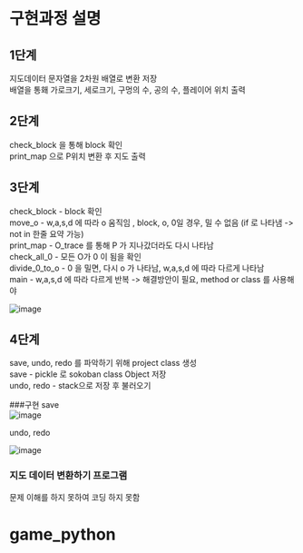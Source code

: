 # 구현과정 설명

## 1단계

지도데이터 문자열을 2차원 배열로 변환 저장     
배열을 통홰 가로크기, 세로크기, 구멍의 수, 공의 수, 플레이어 위치 출력   

## 2단계

check_block 을 통해 block 확인    
print_map 으로 P위치 변환 후 지도 출력     

## 3단계

check_block - block 확인     
move_o - w,a,s,d 에 따라 o 움직임 , block, o, 0일 경우, 밀 수 없음 (if 로 나타냄 -> not in 한줄 요약 가능)      
print_map - O_trace 를 통해 P 가 지나갔더라도 다시 나타남     
check_all_0 - 모든 O가 0 이 됨을 확인    
divide_0_to_o - 0 을 밀면, 다시 o 가 나타남, w,a,s,d 에 따라 다르게 나타남      
main - w,a,s,d 에 따라 다르게 반복 -> 해결방안이 필요, method or  class 를 사용해야        

![image](https://user-images.githubusercontent.com/73508138/144965299-d8bb53b8-fb07-4d7c-a0ac-5aed2585400e.png)  
  
## 4단계

save, undo, redo 를 파악하기 위해 project class 생성       
save - pickle 로 sokoban class Object 저장   
undo, redo - stack으로 저장 후 불러오기   

###구현
save  
![image](https://user-images.githubusercontent.com/73508138/145016438-a8cf3935-225a-4980-b4d3-9c0c8ac40db7.png)
   
undo, redo

![image](https://user-images.githubusercontent.com/73508138/145016564-f819d4fc-244e-4e8c-99bc-a85404689f0b.png)



### 지도 데이터 변환하기 프로그램  
문제 이해를 하지 못하여 코딩 하지 못함      

# game_python
